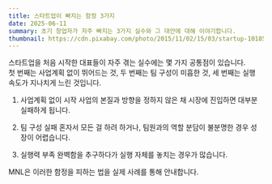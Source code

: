 ```yaml
---
title: 스타트업이 빠지는 함정 3가지
date: 2025-06-11
summary: 초기 창업자가 자주 빠지는 3가지 실수와 그 대안에 대해 이야기합니다.
thumbnail: https://cdn.pixabay.com/photo/2015/11/02/15/03/startup-1018511_1280.png
---
```

스타트업을 처음 시작한 대표들이 자주 겪는 실수에는 몇 가지 공통점이 있습니다.  
첫 번째는 사업계획 없이 뛰어드는 것, 두 번째는 팀 구성이 미흡한 것, 세 번째는 실행 속도가 지나치게 느린 것입니다.

1. 사업계획 없이 시작
사업의 본질과 방향을 정하지 않은 채 시장에 진입하면 대부분 실패하게 됩니다.

2. 팀 구성 실패
혼자서 모든 걸 하려 하거나, 팀원과의 역할 분담이 불분명한 경우 성장이 어렵습니다.

3. 실행력 부족
완벽함을 추구하다가 실행 자체를 놓치는 경우가 많습니다.

MNL은 이러한 함정을 피하는 법을 실제 사례를 통해 안내합니다.

